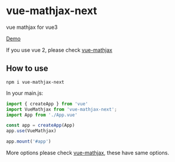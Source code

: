 # vue-mathjax-next

vue mathjax for vue3

[Demo](https://codesandbox.io/s/vue3-mathjax-demo-cyvd8)

If you use vue 2, please check [vue-mathjax](https://github.com/justforuse/vue-mathjax)

## How to use

```
npm i vue-mathjax-next
```

In your main.js:
```js
import { createApp } from 'vue'
import VueMathjax from 'vue-mathjax-next';
import App from './App.vue'

const app = createApp(App)
app.use(VueMathjax)

app.mount('#app')
```

More options please check [vue-mathjax](https://github.com/justforuse/vue-mathjax), these have same options.
